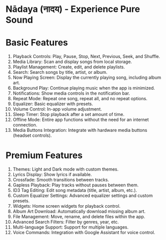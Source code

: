 # Nādaya (नादय) - Experience Pure Sound
# Basic Features
1.	Playback Controls: Play, Pause, Stop, Next, Previous, Seek, and Shuffle.
2.	Media Library: Scan and display songs from local storage.
3.	Playlist Management: Create, edit, and delete playlists.
4.	Search: Search songs by title, artist, or album.
5.	Now Playing Screen: Display the currently playing song, including album art.
6.	Background Play: Continue playing music when the app is minimized.
7.	Notifications: Show media controls in the notification bar.
8.	Repeat Mode: Repeat one song, repeat all, and no repeat options.
9.	Equalizer: Basic equalizer with presets.
10.	Volume Control: In-app volume adjustment.
11.	Sleep Timer: Stop playback after a set amount of time.
12.	Offline Mode: Entire app functions without the need for an internet connection.
13.	Media Buttons Integration: Integrate with hardware media buttons (headset controls).
# Premium Features
1.	Themes: Light and Dark mode with custom themes.
2.	Lyrics Display: Show lyrics if available.
3.	Crossfade: Smooth transitions between tracks.
4.	Gapless Playback: Play tracks without pauses between them.
5.	ID3 Tag Editing: Edit song metadata (title, artist, album, etc.).
6.	Custom Equalizer Settings: Advanced equalizer settings and custom presets.
7.	Widgets: Home screen widgets for playback control.
8.	Album Art Download: Automatically download missing album art.
9.	File Management: Move, rename, and delete files within the app.
10.	Advanced Search Filters: Filter by genres, year, etc.
11.	Multi-language Support: Support for multiple languages.
12.	Voice Commands: Integration with Google Assistant for voice control.

